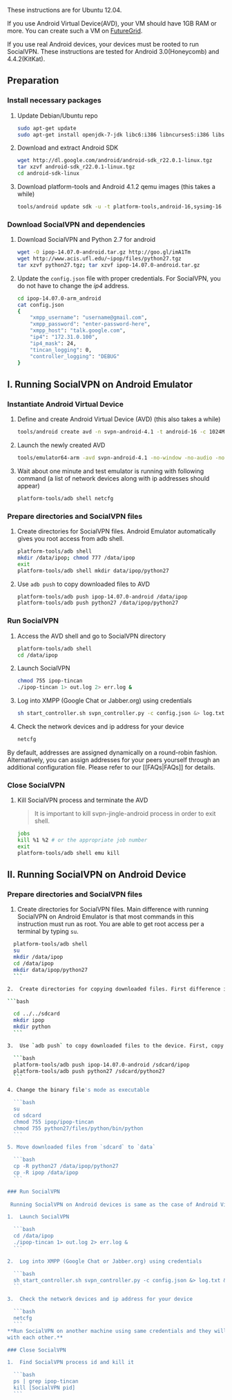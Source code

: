These instructions are for Ubuntu 12.04. 

If you use Android Virtual Device(AVD), your VM should have 1GB RAM or more.
You can create such a VM on
[FutureGrid](http://manual.futuregrid.org/openstackgrizzly.html).

If you use real Android devices, your devices must be rooted to run SocialVPN.
These instructions are tested for Android 3.0(Honeycomb) and 4.4.2(KitKat).

## Preparation

### Install necessary packages

1.  Update Debian/Ubuntu repo

    ```bash
    sudo apt-get update
    sudo apt-get install openjdk-7-jdk libc6:i386 libncurses5:i386 libstdc++6:i386
    ```

2.  Download and extract Android SDK

    ```bash
    wget http://dl.google.com/android/android-sdk_r22.0.1-linux.tgz
    tar xzvf android-sdk_r22.0.1-linux.tgz
    cd android-sdk-linux
    ```

3.  Download platform-tools and Android 4.1.2 qemu images (this takes a while)

    ```bash
    tools/android update sdk -u -t platform-tools,android-16,sysimg-16
    ```

### Download SocialVPN and dependencies

1.  Download SocialVPN and Python 2.7 for android

    ```bash
    wget -O ipop-14.07.0-android.tar.gz http://goo.gl/imA1Tm
    wget http://www.acis.ufl.edu/~ipop/files/python27.tgz
    tar xzvf python27.tgz; tar xzvf ipop-14.07.0-android.tar.gz
    ```

2.  Update the `config.json` file with proper credentials. For SocialVPN, you
    do not have to change the *ip4* address.


    ```bash
    cd ipop-14.07.0-arm_android
    cat config.json
    {
        "xmpp_username": "username@gmail.com",
        "xmpp_password": "enter-password-here",
        "xmpp_host": "talk.google.com",
        "ip4": "172.31.0.100",
        "ip4_mask": 24,
        "tincan_logging": 0,
        "controller_logging": "DEBUG"
    }
    ```

## I. Running SocialVPN on Android Emulator
### Instantiate Android Virtual Device

1.  Define and create Android Virtual Device (AVD) (this also takes a while)

    ```bash
    tools/android create avd -n svpn-android-4.1 -t android-16 -c 1024M --abi armeabi-v7a
    ```

2.  Launch the newly created AVD

    ```bash
    tools/emulator64-arm -avd svpn-android-4.1 -no-window -no-audio -no-skin &> log.txt &
    ```

3.  Wait about one minute and test emulator is running with following command (a
    list of network devices along with ip addresses should appear)

    ```bash
    platform-tools/adb shell netcfg
    ```

### Prepare directories and SocialVPN files 
1.  Create directories for SocialVPN files. Android Emulator automatically gives you root access from adb shell.

    ```bash
    platform-tools/adb shell
    mkdir /data/ipop; chmod 777 /data/ipop
    exit
    platform-tools/adb shell mkdir data/ipop/python27
    ```

2.  Use `adb push` to copy downloaded files to AVD

    ```bash
    platform-tools/adb push ipop-14.07.0-android /data/ipop
    platform-tools/adb push python27 /data/ipop/python27
    ```

### Run SocialVPN

1.  Access the AVD shell and go to SocialVPN directory

    ```bash
    platform-tools/adb shell
    cd /data/ipop
    ```

2.  Launch SocialVPN

    ```bash
    chmod 755 ipop-tincan
    ./ipop-tincan 1> out.log 2> err.log &
    ```

3.  Log into XMPP (Google Chat or Jabber.org) using credentials

    ```bash
    sh start_controller.sh svpn_controller.py -c config.json &> log.txt &
    ```

4.  Check the network devices and ip address for your device

    ```bash
    netcfg
    ```

   By default, addresses are assigned dynamically on a round-robin fashion. Alternatively, you can assign addresses for your peers yourself through an additional configuration file. Please refer to our [[FAQs|FAQs]] for details.

### Close SocialVPN

1.  Kill SocialVPN process and terminate the AVD

    >   It is important to kill svpn-jingle-android process in order to exit
    >   shell.

    ```bash
    jobs
    kill %1 %2 # or the appropriate job number
    exit
    platform-tools/adb shell emu kill
    ```

## II. Running SocialVPN on Android Device
### Prepare directories and SocialVPN files
1.  Create directories for SocialVPN files. Main difference with running SocialVPN on Android Emulator is that most commands in this instruction must run as root. You are able to get root access per a terminal by typing `su`.

  ```bash
    platform-tools/adb shell
    su
    mkdir /data/ipop
    cd /data/ipop
    mkdir data/ipop/python27
    ```

2.  Create directories for copying downloaded files. First difference is that every file copy into the device must be through `/sdcard`

 ```bash

    cd ../../sdcard
    mkdir ipop
    mkdir python
    ```

3.  Use `adb push` to copy downloaded files to the device. First, copy SocialVPN files to `sdcard/ipop` and `sdcard/python27`.

    ```bash
    platform-tools/adb push ipop-14.07.0-android /sdcard/ipop
    platform-tools/adb push python27 /sdcard/python27
    ```

4. Change the binary file's mode as executable

    ```bash
    su
    cd sdcard
    chmod 755 ipop/ipop-tincan
    chmod 755 python27/files/python/bin/python
    ```

5. Move downloaded files from `sdcard` to `data`

    ```bash
    cp -R python27 /data/ipop/python27
    cp -R ipop /data/ipop
    ```

### Run SocialVPN
   
   Running SocialVPN on Android devices is same as the case of Android Virtual Device.

1.  Launch SocialVPN

    ```bash
    cd /data/ipop
    ./ipop-tincan 1> out.log 2> err.log &
    ```

2.  Log into XMPP (Google Chat or Jabber.org) using credentials

    ```bash
    sh start_controller.sh svpn_controller.py -c config.json &> log.txt &
    ```

3.  Check the network devices and ip address for your device

    ```bash
    netcfg
    ```
**Run SocialVPN on another machine using same credentials and they will connect
with each other.**

### Close SocialVPN

1.  Find SocialVPN process id and kill it

    ```bash
    ps | grep ipop-tincan
    kill [SocialVPN pid]
    ```
